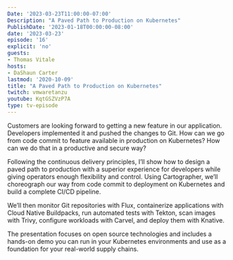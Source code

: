 ```yaml
---
Date: '2023-03-23T11:00:00-07:00'
Description: "A Paved Path to Production on Kubernetes"
PublishDate: '2023-01-18T00:00:00-08:00'
date: '2023-03-23'
episode: '16'
explicit: 'no'
guests:
- Thomas Vitale
hosts:
- DaShaun Carter
lastmod: '2020-10-09'
title: "A Paved Path to Production on Kubernetes"
twitch: vmwaretanzu
youtube: KqtGSZVzP7A
type: tv-episode
---
```


Customers are looking forward to getting a new feature in our application. Developers implemented it and pushed the changes to Git. How can we go from code commit to feature available in production on Kubernetes? How can we do that in a productive and secure way?

Following the continuous delivery principles, I’ll show how to design a paved path to production with a superior experience for developers while giving operators enough flexibility and control. Using Cartographer, we’ll choreograph our way from code commit to deployment on Kubernetes and build a complete CI/CD pipeline.

We’ll then monitor Git repositories with Flux, containerize applications with Cloud Native Buildpacks, run automated tests with Tekton, scan images with Trivy, configure workloads with Carvel, and deploy them with Knative.

The presentation focuses on open source technologies and includes a hands-on demo you can run in your Kubernetes environments and use as a foundation for your real-world supply chains.